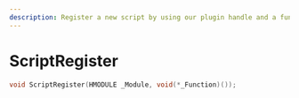 ```yaml
---
description: Register a new script by using our plugin handle and a function handler.
---
```


# ScriptRegister

```cpp
void ScriptRegister(HMODULE _Module, void(*_Function)());
```
